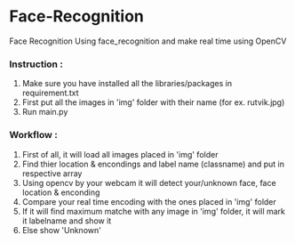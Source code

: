 # Face-Recognition
Face Recognition Using face_recognition and make real time using OpenCV

### Instruction :

1. Make sure you have installed all the libraries/packages in requirement.txt
1. First put all the images in 'img' folder with their name (for ex. rutvik.jpg)
2. Run main.py

### Workflow : 

1. First of all, it will load all images placed in 'img' folder
2. Find thier location & encondings and label name (classname) and put in respective array
3. Using opencv by your webcam it will detect your/unknown face, face location & enconding
4. Compare your real time encoding with the ones placed in 'img' folder
5. If it will find maximum matche with any image in 'img' folder, it will mark it labelname and show it
6. Else show 'Unknown'
